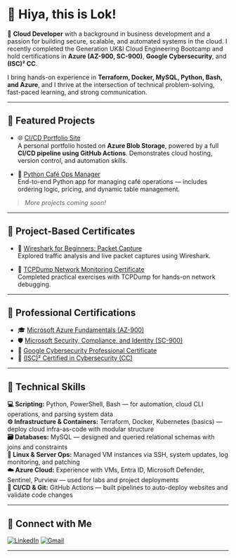 # 👋 Hiya, this is Lok!

🚀 **Cloud Developer** with a background in business development and a passion for building secure, scalable, and automated systems in the cloud. I recently completed the Generation UK&I Cloud Engineering Bootcamp and hold certifications in **Azure (AZ-900, SC-900)**, **Google Cybersecurity**, and **(ISC)² CC**.

I bring hands-on experience in **Terraform, Docker, MySQL, Python, Bash, and Azure**, and I thrive at the intersection of technical problem-solving, fast-paced learning, and strong communication.

---

## 🚀 Featured Projects

- 🌐 [CI/CD Portfolio Site](https://loktinwebhtml.z33.web.core.windows.net/)  
  A personal portfolio hosted on **Azure Blob Storage**, powered by a full **CI/CD pipeline using GitHub Actions**. Demonstrates cloud hosting, version control, and automation skills.

- 🐍 [Python Café Ops Manager](https://github.com/thisislok/cafe_project)  
  End-to-end Python app for managing café operations — includes ordering logic, pricing, and dynamic table management.

> *More projects coming soon!*

---

## 📁 Project-Based Certificates

- 🧪 [Wireshark for Beginners: Packet Capture](https://www.coursera.org/account/accomplishments/records/UCL9GC6BG65W)  
  Explored traffic analysis and live packet captures using Wireshark.

- 🧰 [TCPDump Network Monitoring Certificate](https://www.coursera.org/account/accomplishments/certificate/U3L6RPCKP77Y)  
  Completed practical exercises with TCPDump for hands-on network debugging.

---

## 📜 Professional Certifications

- 🎓 [Microsoft Azure Fundamentals (AZ-900)](https://learn.microsoft.com/en-gb/users/loktincheng-0755/credentials/certification/azure-fundamentals?wt.mc_id=certnurture_eml1_email_wwl&source=docs&tab=credentials-tab)
- 🛡️ [Microsoft Security, Compliance, and Identity (SC-900)](https://learn.microsoft.com/api/credentials/share/en-us/LokTinCheng-0755/7082A54CFE7F7027?sharingId)
- 🔐 [Google Cybersecurity Professional Certificate](https://coursera.org/share/e2c89ce519cb7c1fb7fdf24c6c1ba6c5)
- 🧩 [(ISC)² Certified in Cybersecurity (CC)](https://www.credly.com/badges/f124dda5-e2b3-4db8-a522-1f0ad6cb75bf/linked_in_profile)

---

## 🧠 Technical Skills

**💻 Scripting:** Python, PowerShell, Bash — for automation, cloud CLI operations, and parsing system data  
**⚙️ Infrastructure & Containers:** Terraform, Docker, Kubernetes (basics) — deploy cloud infra-as-code with modular structure  
**🗃️ Databases:** MySQL — designed and queried relational schemas with joins and constraints  
**🐧 Linux & Server Ops:** Managed VM instances via SSH, system updates, log monitoring, and patching  
**☁️ Azure Cloud:** Experience with VMs, Entra ID, Microsoft Defender, Sentinel, Purview — used for labs and project deployments  
**🔄 CI/CD & Git:** GitHub Actions — built pipelines to auto-deploy websites and validate code changes

---

## 🤝 Connect with Me

[![LinkedIn](https://img.shields.io/badge/LinkedIn-blue?logo=linkedin&style=for-the-badge)](https://www.linkedin.com/in/ltcheng/)
[![Gmail](https://img.shields.io/badge/Gmail-red?logo=gmail&style=for-the-badge)](mailto:lokslondon@gmail.com)

---
